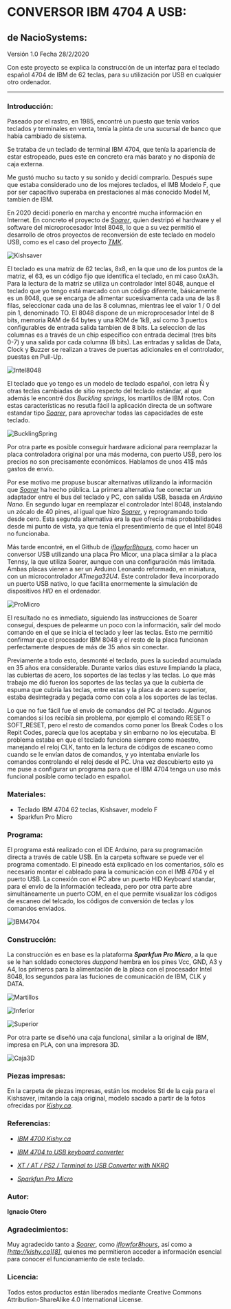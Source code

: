 # CONVERSOR IBM 4704 A USB:

## de NacioSystems:

Versión 1.0
Fecha 28/2/2020

Con este proyecto se explica la construcción de un interfaz para el teclado español 4704 de IBM de 62 teclas, para su utilización por USB en cualquier otro ordenador. 

---

### Introducción:


Paseado por el rastro, en 1985, encontré un puesto que tenia varios teclados y terminales en venta, tenía la pinta de una sucursal de banco que había cambiado de sistema.

Se trataba de un teclado de terminal IBM 4704, que tenía la apariencia de estar estropeado, pues este en concreto era más barato y no disponía de caja externa.

Me gustó mucho su tacto y su sonido y decidí comprarlo. Después supe que estaba considerado uno de los mejores teclados, el IMB Modelo F, que por ser capacitivo superaba en prestaciones al más conocido Model M, tambien de IBM.

En 2020 decidí ponerlo en marcha y encontré mucha información en Internet. En concreto el proyecto de *[Soarer][1]*, quien destripó el hardware y el software del microprocesador Intel 8048, lo que a su vez permitió el desarrollo de otros proyectos de reconversión de este teclado en modelo USB, como es el caso del proyecto *[TMK][2]*.

![Kishsaver](https://github.com/NacioSystems/IBM-4704-KEYBOARD/blob/master/Imagenes/Teclado%20Completo.jpg "Pruebas conexión")

El teclado es una matriz de 62 teclas, 8x8, en la que uno de los puntos de la matriz, el 63, es un código fijo que identifica el teclado, en mi caso 0xA3h. Para la lectura de la matriz se utiliza un controlador Intel 8048, aunque el teclado que yo tengo está marcado con un código diferente, básicamente es un 8048, que se encarga de alimentar sucesivamenta cada una de las 8 filas, seleccionar cada una de las 8 columnas, mientras lee el valor 1 / 0 del pin 1, denominado TO. El 8048 dispone de un microprocesador Intel de 8 bits, memoria RAM de 64 bytes y una ROM de 1kB, así como 3 puertos configurables de entrada salida tambien de 8 bits. La seleccion de las columnas es a través de un chip específico con entrada decimal (tres bits 0-7) y una salida por cada columna (8 bits). Las entradas y salidas de Data, Clock y Buzzer se realizan a traves de puertas adicionales en el controlador, puestas en Pull-Up.

![Intel8048](https://github.com/NacioSystems/IBM-4704-KEYBOARD/blob/master/Imagenes/8048_replace_kishsaver2.png "Intel 8048")


El teclado que yo tengo es un modelo de teclado español, con letra Ñ y otras teclas cambiadas de sitio respecto del teclado estándar, al que además le encontré dos *Buckling springs*, los martillos de IBM rotos. Con estas características no resutla fácil la aplicación directa de un software estandar tipo *[Soarer][1]*, para aprovechar todas las capacidades de este teclado. 

![BucklingSpring](https://github.com/NacioSystems/IBM-4704-KEYBOARD/blob/master/Imagenes/155px-Bucklingspring-animation-300ms.gif "Sistema IBM Buckling Spring")

Por otra parte es posible conseguir hardware adicional para reemplazar la placa controladora original por una más moderna, con puerto USB, pero los precios no son precisamente económicos. Hablamos de unos 41$ más gastos de envío. 

Por ese motivo me propuse buscar alternativas utilizando la información que *[Soarer][1]* ha hecho pública. La primera alternativa fue conectar un adaptador entre el bus del teclado y PC, con salida USB, basada en *Arduino Nano*. En segundo lugar en reemplazar el controlador Intel 8048, instalando un zócalo de 40 pines, al igual que hizo *[Soarer][1]*, y reprogramando todo desde cero. Esta segunda alternativa era la que ofrecía más probabilidades desde mi punto de vista, ya que tenía el presentimiento de que el Intel 8048 no funcionaba.

Más tarde encontré, en el Github de *[iflowfor8hours][3]*, como hacer un conversor USB utilizando una placa Pro Micor, una placa similar a la placa Tennsy, la que utiliza Soarer, aunque con una configuración más limitada. Ambas placas vienen a ser un Arduino Leonardo reformado, en miniatura, con un microcontrolador _*ATmega32U4*_. Este controlador lleva incorporado un puerto USB nativo, lo que facilita enormemente la simulación de dispositivos *HID* en el ordenador.

![ProMicro](https://github.com/NacioSystems/IBM-4704-KEYBOARD/blob/master/Imagenes/ProMicro.jpg "Pro Micro")

El resultado no es inmediato, siguiendo las instrucciones de Soarer conseguí, despues de pelearme un poco con la información, salir del modo comando en el que se inicia el teclado y leer las teclas. Esto me permitió confirmar que el procesador IBM 8048 y el resto de la placa funcionan perfectamente despues de más de 35 años sin conectar.

Previamente a todo esto, desmonté el teclado, pues la suciedad acumulada en 35 años era considerable. Durante varios días estuve limpiando la placa, las cubiertas de acero, los soportes de las teclas y las teclas. Lo que más trabajo me dió fueron los soportes de las teclas ya que la cubierta de espuma que cubría las teclas, entre estas y la placa de acero superior, estaba desintegrada y pegada como con cola a los soportes de las teclas.

Lo que no fue fácil fue el envío de comandos del PC al teclado. Algunos comandos si los recibía sin problema, por ejemplo el comando RESET o SOFT_RESET, pero el resto de comandos como poner los Break Codes o los Repit Codes, parecía que los aceptaba y sin embarno no los ejecutaba. El problema estaba en que el teclado funciona siempre como maestro, manejando el reloj CLK, tanto en la lectura de códigos de escaneo como cuando se le envían datos de comandos, y yo intentaba enviarle los comandos controlando el reloj desde el PC. Una vez descubierto esto ya me puse a configurar un programa para que el IBM 4704 tenga un uso más funcional posible como teclado en español.

### Materiales:
* Teclado IBM 4704 62 teclas, Kishsaver, modelo F
* Sparkfun Pro Micro


### Programa:

El programa está realizado con el IDE Arduino, para su programación directa a través de cable USB. En la carpeta software se puede ver el programa comentado. El pineado está explicado en los comentarios, sólo es necesario montar el cableado para la comunicación con el IMB 4704 y el puerto USB. La conexión con el PC abre un puerto HID Keyboard standar, para el envío de la información tecleada, pero por otra parte abre simultáneamente un puerto COM, en el que permite visualizar los códigos de escaneo del telcado, los códigos de conversión de teclas y los comandos enviados.

![IBM4704](https://github.com/NacioSystems/IBM-4704-KEYBOARD/blob/master/Imagenes/IBM4704.jpg "IBM 4704 Kishsaver")

### Construcción:

La construcción es en base es la plataforma **_Sparkfun Pro Micro_**, a la que se le han soldado conectores *duppond* hembra en los pines Vcc, GND, A3 y A4, los primeros para la alimentación de la placa con el procesador Intel 8048, los segundos para las fuciones de comunicación de IBM, CLK y DATA. 

![Martillos](https://github.com/NacioSystems/IBM-4704-KEYBOARD/blob/master/Imagenes/interior%204.jpg "Interior, martillos")

![Inferior](https://github.com/NacioSystems/IBM-4704-KEYBOARD/blob/master/Imagenes/Placa%20Base%20DOWN.jpg "Vista placa inferior")

![Superior](https://github.com/NacioSystems/IBM-4704-KEYBOARD/blob/master/Imagenes/Placa%20Base%20UP.jpg "Vista placa superior")

Por otra parte se diseñó una caja funcional, similar a la original de IBM, impresa en PLA, con una impresora 3D.

![Caja3D](https://github.com/NacioSystems/IBM-4704-KEYBOARD/blob/master/Imagenes/Caja3D.JPG "Modelo caja 3D")


### Piezas impresas:

En la carpeta de piezas impresas, están los modelos Stl de la caja para el Kishsaver, imitando la caja original, modelo sacado a partir de la fotos ofrecidas por *[Kishy.ca][8]*.


### Referencias:

* *[IBM 4700 Kishy.ca][5]*

* *[IBM 4704 to USB keyboard converter][6]*

* *[XT / AT / PS2 / Terminal to USB Converter with NKRO][7]*

* *[Sparkfun Pro Micro][4]*




### Autor:
**Ignacio Otero**

### Agradecimientos:

Muy agradecido tanto a *[Soarer][1]*, como *[iflowfor8hours][3]*, así como a *[http://kishy.ca][8]*, quienes me permitieron acceder a información esencial para conocer el funcionamiento de este teclado.

### Licencia:
Todos estos productos están liberados mediante Creative Commons Attribution-ShareAlike 4.0 International License.

[1]:https://deskthority.net/viewtopic.php?f=7&t=2510&start=

[2]:https://github.com/tmk/tmk_keyboard/tree/master/converter/ibm4704_usb

[3]:https://github.com/iflowfor8hours/6112884-pro-micro-controller

[4]:https://www.sparkfun.com/products/12640

[5]:http://kishy.ca/?p=648

[6]:https://github.com/tmk/tmk_keyboard/tree/master/converter/ibm4704_usb

[7]:https://geekhack.org/index.php?topic=17458.0

[8]:http://kishy.ca/?p=894
